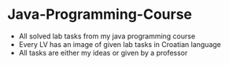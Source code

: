 # Java-Programming-Course
- All solved lab tasks from my java programming course
- Every LV has an image of given lab tasks in Croatian language
- All tasks are either my ideas or given by a professor
